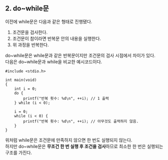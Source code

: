 <h2> <strong> 2. do~while문 </strong> </h2>

이전에 while문은 다음과 같은 형태로 진행됐다.

1. 조건문을 검사한다.
2. 조건문이 참이라면 반복문 안의 내용을 실행한다.
3. 위 과정을 반복한다.

do~while문은 while문과 같은 반복문이지만 조건문의 검사 시점에서 차이가 있다. <br>
다음은 do~while문과 while을 비교한 예시코드이다.

```(c)
#include <stdio.h>

int main(void)
{
	int i = 0;
	do {
		printf("반복 횟수: %d\n", ++i); // 1 출력
	} while (i < 0);

	i = 0;
	while (i < 0) {
		printf("반복 횟수: %d\n", ++i); // 아무것도 출력하지 않음.
	}
}
```

위처럼 while문은 조건문에 만족하지 않으면 한 번도 실행되지 않는다. <br>
하지만 do~while문은 <b>무조건 한 번 실행 후 조건을 검사</b>하므로 최소한 한 번은 실행되는 구조를 가진다.